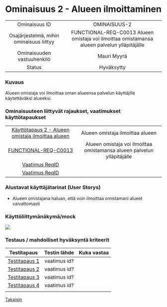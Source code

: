 # Ominaisuus 2 - Alueen ilmoittaminen

| | |
|:-:|:-:|
| Ominaisuus ID |OMINAISUUS-2 |
| Osajärjestelmä, mihin ominaisuus liittyy | FUNCTIONAL-REQ-C0013 Alueen omistaja voi ilmoittaa omistamansa alueen palvelun ylläpitäjälle |
| Ominaisuuden vastuuhenkilö | Mauri Myyrä |
| Status | Hyväksytty |

### Kuvaus

Alueen omistaja voi ilmoittaa oman alueensa palvelun käyttäjille käytettäväksi alueeksi.

### Ominaisuuteen liittyvät rajaukset, vaatimukset käyttötapaukset

| | |
|:-:|:-:|
| [Käyttötapaus 2 - Alueen omistaja ilmoittaa alueen](usecase2.md) | Alueen omistaja ilmoittaa alueen |
| [FUNCTIONAL-REQ-C0013](https://gitlab.labranet.jamk.fi/ttos0100-kurssi-2019/kurssi-ttos0100/blob/master/dokumentit/02-vaatimusmaarittely/vaatimusmaarittely.md#palveluun-liittyv%C3%A4t-t%C3%A4rkeimm%C3%A4t-toiminnalliset-vaatimukset-functional-requirements) | Alueen omistaja voi ilmoittaa omistamansa alueen palvelun ylläpitäjälle | 
| [Vaatimus ReqID]() |  | 
| [Vaatimus ReqID]() |  | 

### Alustavat käyttäjätarinat (User Storys)

* Alueen omistajana haluan, että voin ilmoittaa omistamani alueet vaivattomasti

### Käyttöliittymänäkymä/mock 

[![](https://gitlab.labranet.jamk.fi/ttos0100-kurssi-2019/kurssi-ttos0100/raw/master/dokumentit/02-vaatimusmaarittely/kuvat/mockup.PNG)](https://www.figma.com/proto/FDrknmXGVfuvvPDDc1QU2iLG/Narsunretkipalvelu?node-id=1%3A2&scaling=scale-down "")


### Testaus / mahdolliset hyväksyntä kriteerit 

| Testitapaus  | Testin lähde  | Kuka vastaa  |
|:-: | :-:|:-:|
| [Testitapaus 1]()  | vaatimus id?   |   |
| [Testitapaus 2]()  | vaatimus id?   |   |
| [Testitapaus 3]()  | vaatimus id?   |   |
| [Testitapaus 4]()  | vaatimus id?   |   |
| | |

<a href="https://gitlab.labranet.jamk.fi/ttos0100-kurssi-2019/kurssi-ttos0100/blob/master/dokumentit/02-vaatimusmaarittely/vaatimusmaarittely.md">Takaisin</a>



